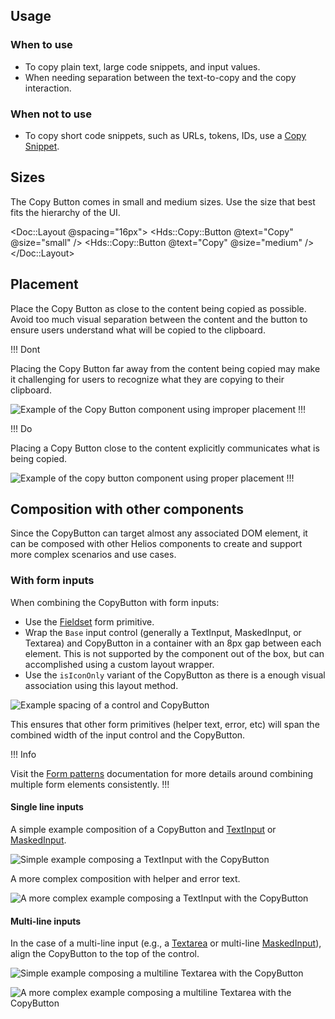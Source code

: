 ## Usage

### When to use

- To copy plain text, large code snippets, and input values.
- When needing separation between the text-to-copy and the copy interaction.

### When not to use

- To copy short code snippets, such as URLs, tokens, IDs, use a [Copy Snippet](/components/copy/snippet).

## Sizes

The Copy Button comes in small and medium sizes. Use the size that best fits the hierarchy of the UI.

<Doc::Layout @spacing="16px">
  <Hds::Copy::Button @text="Copy" @size="small" />
  <Hds::Copy::Button @text="Copy" @size="medium" />
</Doc::Layout>

## Placement

Place the Copy Button as close to the content being copied as possible. Avoid too much visual separation between the content and the button to ensure users understand what will be copied to the clipboard.

!!! Dont

Placing the Copy Button far away from the content being copied may make it challenging for users to recognize what they are copying to their clipboard.

![Example of the Copy Button component using improper placement](/assets/components/copy/copy-button-placement-dont.png)
!!!

!!! Do

Placing a Copy Button close to the content explicitly communicates what is being copied.

![Example of the copy button component using proper placement](/assets/components/copy/copy-button-placement-do.png)
!!!

## Composition with other components

Since the CopyButton can target almost any associated DOM element, it can be composed with other Helios components to create and support more complex scenarios and use cases.

### With form inputs

When combining the CopyButton with form inputs:

- Use the [Fieldset](/components/form/primitives?tab=code#formfieldset) form primitive.
- Wrap the `Base` input control (generally a TextInput, MaskedInput, or Textarea) and CopyButton in a container with an 8px gap between each element. This is not supported by the component out of the box, but can accomplished using a custom layout wrapper.
- Use the `isIconOnly` variant of the CopyButton as there is a enough visual association using this layout method.

![Example spacing of a control and CopyButton](/assets/components/copy/copy-button-composition-input-spacing.png)

This ensures that other form primitives (helper text, error, etc) will span the combined width of the input control and the CopyButton.

!!! Info

Visit the [Form patterns](/patterns/form-patterns) documentation for more details around combining multiple form elements consistently.
!!!

#### Single line inputs

A simple example composition of a CopyButton and [TextInput](/components/form/text-input) or [MaskedInput](/components/form/masked-input).

![Simple example composing a TextInput with the CopyButton](/assets/components/copy/copy-button-composition-single-line-input-simple.png)

A more complex composition with helper and error text.

![A more complex example composing a TextInput with the CopyButton](/assets/components/copy/copy-button-composition-single-line-input-complex.png)

#### Multi-line inputs

In the case of a multi-line input (e.g., a [Textarea](/components/form/textarea) or multi-line [MaskedInput](/components/form/masked-input)), align the CopyButton to the top of the control.

![Simple example composing a multiline Textarea with the CopyButton](/assets/components/copy/copy-button-composition-multi-line-input-simple.png)

![A more complex example composing a multiline Textarea with the CopyButton](/assets/components/copy/copy-button-composition-multi-line-input-complex.png)